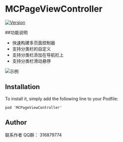 # MCPageViewController
[![Version](https://img.shields.io/cocoapods/v/MCPageViewController.svg?style=flat)](https://cocoapods.org/pods/MCPageViewController)




##功能说明
* 快速构建多页面控制器
* 支持分类栏的自定义
* 支持分类栏添加在导航栏上
* 支持分类栏滑动悬停






![示例](https://github.com/mancongiOS/MCPageViewController/blob/master/demo.gif)

## Installation

To install it, simply add the following line to your Podfile:

```
pod 'MCPageViewController'
```

## Author

联系作者 QQ群： 316879774


